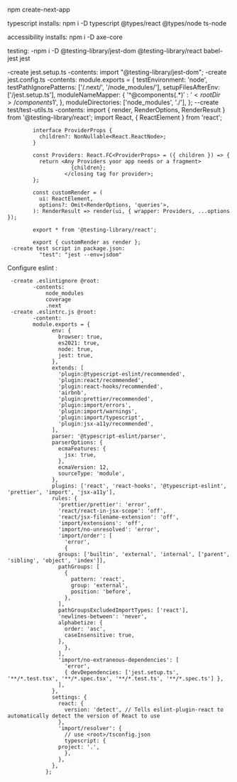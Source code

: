 npm create-next-app <Project Name> 

      

typescript installs:
npm i -D typescript @types/react @types/node ts-node

accessibility installs: 
	npm i -D axe-core


testing: 
 -npm i -D @testing-library/jest-dom @testing-library/react babel-jest jest
 
  -create jest.setup.ts
       -contents: import "@testing-library/jest-dom";
  -create jest.config.ts
       -contents: module.exports = {
	                  testEnvironment: 'node',
                   	testPathIgnorePatterns: ['<rootDir>/.next/', '<rootDir>/node_modules/'],
                    setupFilesAfterEnv: ['<rootDir>/jest.setup.ts'],
	                  moduleNameMapper: {
		                '^@components(.*)$': '<rootDir>/components$1',
	                  },
                    moduleDirectories: ['node_modules', '<rootDir>./'],
                  };
  --create test/test-utils.ts
      -contents: 
            import { render, RenderOptions, RenderResult } from '@testing-library/react';
            import React, { ReactElement } from 'react';

            interface ProviderProps {
              children?: NonNullable<React.ReactNode>;
            }

            const Providers: React.FC<ProviderProps> = ({ children }) => {
              return <Any Providers yoor app needs or a fragment>
                        {children};
                      </closing tag for provider>;
            };

            const customRender = (
              ui: ReactElement,
              options?: Omit<RenderOptions, 'queries'>,
            ): RenderResult => render(ui, { wrapper: Providers, ...options });

            export * from '@testing-library/react';

            export { customRender as render };
     -create test script in package.json: 
              "test": "jest --env=jsdom"
	      
	   
Configure eslint :

     -create .eslintignore @root: 
     		-contents:  
				node_modules
				coverage
				.next
     -create .eslintrc.js @root:
     		-content: 
			module.exports = {
				  env: {
				    browser: true,
				    es2021: true,
				    node: true,
				    jest: true,
				  },
				  extends: [
				    'plugin:@typescript-eslint/recommended',
				    'plugin:react/recommended',
				    'plugin:react-hooks/recommended',
				    'airbnb',
				    'plugin:prettier/recommended',
				    'plugin:import/errors',
				    'plugin:import/warnings',
				    'plugin:import/typescript',
				    'plugin:jsx-a11y/recommended',
				  ],
				  parser: '@typescript-eslint/parser',
				  parserOptions: {
				    ecmaFeatures: {
				      jsx: true,
				    },
				    ecmaVersion: 12,
				    sourceType: 'module',
				  },
				  plugins: ['react', 'react-hooks', '@typescript-eslint', 'prettier', 'import', 'jsx-a11y'],
				  rules: {
				    'prettier/prettier': 'error',
				    'react/react-in-jsx-scope': 'off',
				    'react/jsx-filename-extension': 'off',
				    'import/extensions': 'off',
				    'import/no-unresolved': 'error',
				    'import/order': [
				      'error',
				      {
					groups: ['builtin', 'external', 'internal', ['parent', 'sibling', 'object', 'index']],
					pathGroups: [
					  {
					    pattern: 'react',
					    group: 'external',
					    position: 'before',
					  },
					],
					pathGroupsExcludedImportTypes: ['react'],
					'newlines-between': 'never',
					alphabetize: {
					  order: 'asc',
					  caseInsensitive: true,
					},
				      },
				    ],
				    'import/no-extraneous-dependencies': [
				      'error',
				      { devDependencies: ['jest.setup.ts', '**/*.test.tsx', '**/*.spec.tsx', '**/*.test.ts', '**/*.spec.ts'] },
				    ],
				  },
				  settings: {
				    react: {
				      version: 'detect', // Tells eslint-plugin-react to automatically detect the version of React to use
				    },
				    'import/resolver': {
				      // use <root>/tsconfig.json
				      typescript: {
					project: '.',
				      },
				    },
				  },
				};
